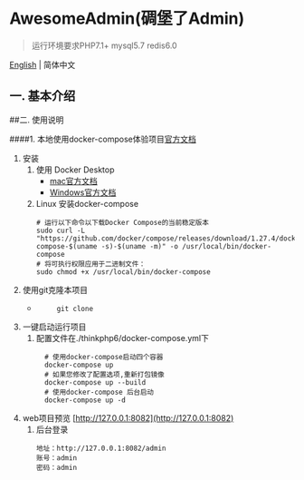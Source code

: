 AwesomeAdmin(碉堡了Admin)
===============

> 运行环境要求PHP7.1+
> mysql5.7
> redis6.0

[English](./README-EN.md) | 简体中文
## 一. 基本介绍

##二. 使用说明

####1. 本地使用docker-compose体验项目[官方文档](https://docs.docker.com/compose/install)

1. 安装
   1. 使用 Docker Desktop
      * [mac官方文档](https://hub.docker.com/editions/community/docker-ce-desktop-mac)
      * [Windows官方文档](https://hub.docker.com/editions/community/docker-ce-desktop-windows)
   2. Linux 安装docker-compose
      ```
      # 运行以下命令以下载Docker Compose的当前稳定版本
      sudo curl -L "https://github.com/docker/compose/releases/download/1.27.4/docker-compose-$(uname -s)-$(uname -m)" -o /usr/local/bin/docker-compose
      # 将可执行权限应用于二进制文件：
      sudo chmod +x /usr/local/bin/docker-compose
      ```
2. 使用git克隆本项目
   - ```
          git clone
      ```
3. 一键启动运行项目
   1. 配置文件在./thinkphp6/docker-compose.yml下
      ```
        # 使用docker-compose启动四个容器
        docker-compose up
        # 如果您修改了配置选项,重新打包镜像
        docker-compose up --build
        # 使用docker-compose 后台启动
        docker-compose up -d
      ```
4. web项目预览 [http://127.0.0.1:8082](http://127.0.0.1:8082)
   1. 后台登录
      ```
      地址：http://127.0.0.1:8082/admin
      账号：admin
      密码：admin
      ```
   



